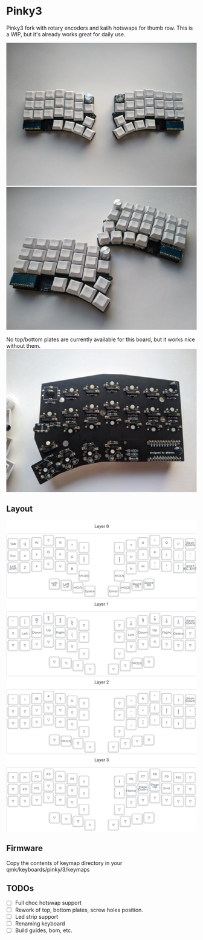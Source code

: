 # Pinky3

Pinky3 fork with rotary encoders and kailh hotswaps for thumb row.
This is a WIP, but it's already works great for daily use.

![showcase](pinky3.jpg)
![showcase](pinky3_2.jpg)

No top/bottom plates are currently available for this board, but it works nice without them.
![bottom](bottom.jpg)

## Layout
![layout](layout.png)

## Firmware

Copy the contents of keymap directory in your qmk/keyboards/pinky/3/keymaps

## TODOs

- [ ] Full choc hotswap support
- [ ] Rework of top, bottom plates, screw holes position.
- [ ] Led strip support
- [ ] Renaming keyboard
- [ ] Build guides, bom, etc.

